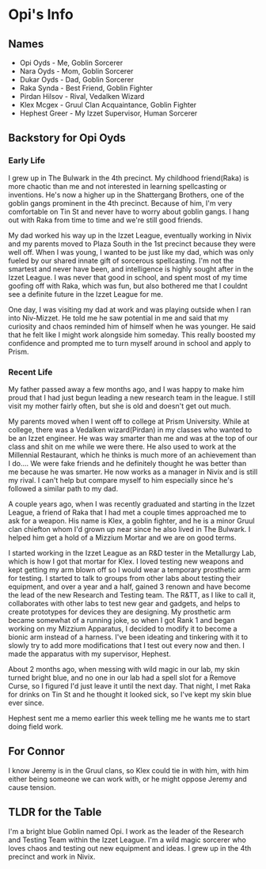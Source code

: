 # Opi's Info

## Names

* Opi Oyds - Me, Goblin Sorcerer
* Nara Oyds - Mom, Goblin Sorcerer
* Dukar Oyds - Dad, Goblin Sorcerer
* Raka Synda - Best Friend, Goblin Fighter
* Pirdan Hilsov - Rival, Vedalken Wizard
* Klex Mcgex - Gruul Clan Acquaintance, Goblin Fighter
* Hephest Greer - My Izzet Supervisor, Human Sorcerer

## Backstory for Opi Oyds

### Early Life

I grew up in The Bulwark in the 4th precinct. My childhood friend(Raka) is more chaotic than me and not interested in learning spellcasting or inventions. He's now a higher up in the Shattergang Brothers, one of the goblin gangs prominent in the 4th precinct. Because of him, I'm very comfortable on Tin St and never have to worry about goblin gangs. I hang out with Raka from time to time and we're still good friends.

My dad worked his way up in the Izzet League, eventually working in Nivix and my parents moved to Plaza South in the 1st precinct because they were well off. When I was young, I wanted to be just like my dad, which was only fueled by our shared innate gift of sorcerous spellcasting. I'm not the smartest and never have been, and intelligence is highly sought after in the Izzet League. I was never that good in school, and spent most of my time goofing off with Raka, which was fun, but also bothered me that I couldnt see a definite future in the Izzet League for me.

One day, I was visiting my dad at work and was playing outside when I ran into Niv-Mizzet. He told me he saw potential in me and said that my curiosity and chaos reminded him of himself when he was younger.
He said that he felt like I might work alongside him someday. This really boosted my confidence and prompted me to turn myself around in school and apply to Prism.

### Recent Life

My father passed away a few months ago, and I was happy to make him proud that I had just begun leading a new research team in the league. I still visit my mother fairly often, but she is old and doesn't get out much.

My parents moved when I went off to college at Prism University. While at college, there was a Vedalken wizard(Pirdan) in my classes who wanted to be an Izzet engineer. He was way smarter than me and was at the top of our class and shit on me while we were there. He also used to work at the Millennial Restaurant, which he thinks is much more of an achievement than I do.... We were fake friends and he definitely thought he was better than me because he was smarter. He now works as a manager in Nivix and is still my rival. I can't help but compare myself to him especially since he's followed a similar path to my dad.

A couple years ago, when I was recently graduated and starting in the Izzet League, a friend of Raka that I had met a couple times approached me to ask for a weapon. His name is Klex, a goblin fighter, and he is a minor Gruul clan chiefton whom I'd grown up near since he also lived in The Bulwark. I helped him get a hold of a Mizzium Mortar and we are on good terms.

I started working in the Izzet League as an R&D tester in the Metallurgy Lab, which is how I got that mortar for Klex. I loved testing new weapons and kept getting my arm blown off so I would wear a temporary prosthetic arm for testing. I started to talk to groups from other labs about testing their equipment, and over a year and a half, gained 3 renown and have become the lead of the new Research and Testing team. The R&TT, as I like to call it, collaborates with other labs to test new gear and gadgets, and helps to create prototypes for devices they are designing. My prosthetic arm became somewhat of a running joke, so when I got Rank 1 and began working on my Mizzium Apparatus, I decided to modify it to become a bionic arm instead of a harness. I've been ideating and tinkering with it to slowly try to add more modifications that I test out every now and then. I made the apparatus with my supervisor, Hephest.

About 2 months ago, when messing with wild magic in our lab, my skin turned bright blue, and no one in our lab had a spell slot for a Remove Curse, so I figured I'd just leave it until the next day. That night, I met Raka for drinks on Tin St and he thought it looked sick, so I've kept my skin blue ever since.

Hephest sent me a memo earlier this week telling me he wants me to start doing field work.

## For Connor

I know Jeremy is in the Gruul clans, so Klex could tie in with him, with him either being someone we can work with, or he might oppose Jeremy and cause tension.

## TLDR for the Table

I'm a bright blue Goblin named Opi. I work as the leader of the Research and Testing Team within the Izzet League. I'm a wild magic sorcerer who loves chaos and testing out new equipment and ideas. I grew up in the 4th precinct and work in Nivix.
